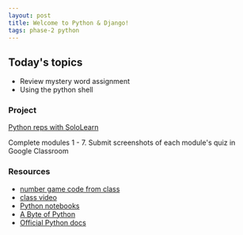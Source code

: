 ```yaml
---
layout: post
title: Welcome to Python & Django!
tags: phase-2 python
---
```



## Today's topics

- Review mystery word assignment
- Using the python shell

### Project

[Python reps with SoloLearn](https://www.sololearn.com/Course/Python/)

Complete modules 1 - 7. Submit screenshots of each module's quiz in Google Classroom

### Resources

* [number game code from class](https://repl.it/@RebeccaConley/ConfusedFractalCharacter#main.py)
* [class video]() 
* [Python notebooks](https://github.com/momentum-team-1/examples/tree/master/python-notebooks)
* [A Byte of Python](https://python.swaroopch.com/)
* [Official Python docs](https://docs.python.org/3/)

